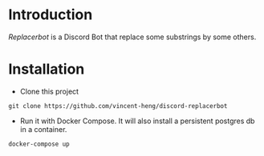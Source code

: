# Introduction

*Replacerbot* is a Discord Bot that replace some substrings by some others.

# Installation

- Clone this project
```
git clone https://github.com/vincent-heng/discord-replacerbot
```

- Run it with Docker Compose. It will also install a persistent postgres db in a container.
```
docker-compose up
```
